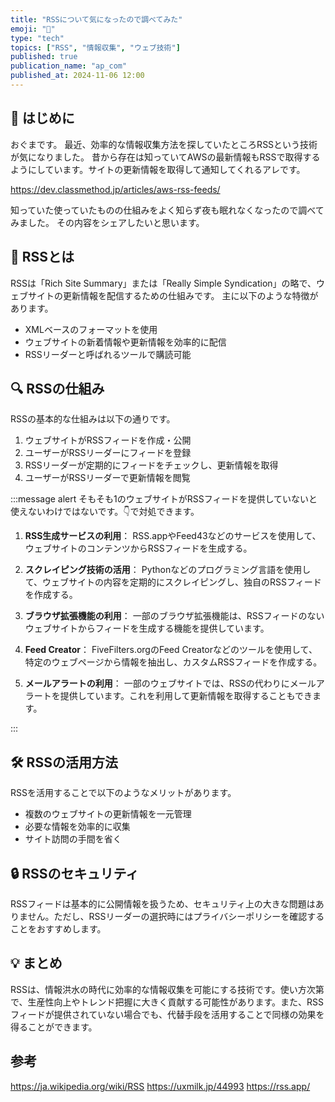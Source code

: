 ```yaml
---
title: "RSSについて気になったので調べてみた"
emoji: "📰"
type: "tech"
topics: ["RSS", "情報収集", "ウェブ技術"]
published: true
publication_name: "ap_com"
published_at: 2024-11-06 12:00
---
```


## 🌟 はじめに

おぐまです。
最近、効率的な情報収集方法を探していたところRSSという技術が気になりました。
昔から存在は知っていてAWSの最新情報もRSSで取得するようにしています。サイトの更新情報を取得して通知してくれるアレです。

https://dev.classmethod.jp/articles/aws-rss-feeds/

知っていた使っていたものの仕組みをよく知らず夜も眠れなくなったので調べてみました。
その内容をシェアしたいと思います。

## 📡 RSSとは

RSSは「Rich Site Summary」または「Really Simple Syndication」の略で、ウェブサイトの更新情報を配信するための仕組みです。
主に以下のような特徴があります。

- XMLベースのフォーマットを使用
- ウェブサイトの新着情報や更新情報を効率的に配信
- RSSリーダーと呼ばれるツールで購読可能

## 🔍 RSSの仕組み

RSSの基本的な仕組みは以下の通りです。

1. ウェブサイトがRSSフィードを作成・公開
2. ユーザーがRSSリーダーにフィードを登録
3. RSSリーダーが定期的にフィードをチェックし、更新情報を取得
4. ユーザーがRSSリーダーで更新情報を閲覧

:::message alert
そもそも1のウェブサイトがRSSフィードを提供していないと使えないわけではないです。👇で対処できます。

1. **RSS生成サービスの利用**：
   RSS.appやFeed43などのサービスを使用して、ウェブサイトのコンテンツからRSSフィードを生成する。

2. **スクレイピング技術の活用**：
   Pythonなどのプログラミング言語を使用して、ウェブサイトの内容を定期的にスクレイピングし、独自のRSSフィードを作成する。

3. **ブラウザ拡張機能の利用**：
   一部のブラウザ拡張機能は、RSSフィードのないウェブサイトからフィードを生成する機能を提供しています。

4. **Feed Creator**：
   FiveFilters.orgのFeed Creatorなどのツールを使用して、特定のウェブページから情報を抽出し、カスタムRSSフィードを作成する。

5. **メールアラートの利用**：
   一部のウェブサイトでは、RSSの代わりにメールアラートを提供しています。これを利用して更新情報を取得することもできます。

:::

## 🛠 RSSの活用方法

RSSを活用することで以下のようなメリットがあります。

- 複数のウェブサイトの更新情報を一元管理
- 必要な情報を効率的に収集
- サイト訪問の手間を省く

## 🔒 RSSのセキュリティ

RSSフィードは基本的に公開情報を扱うため、セキュリティ上の大きな問題はありません。ただし、RSSリーダーの選択時にはプライバシーポリシーを確認することをおすすめします。

## 💡 まとめ

RSSは、情報洪水の時代に効率的な情報収集を可能にする技術です。使い方次第で、生産性向上やトレンド把握に大きく貢献する可能性があります。また、RSSフィードが提供されていない場合でも、代替手段を活用することで同様の効果を得ることができます。

## 参考

https://ja.wikipedia.org/wiki/RSS
https://uxmilk.jp/44993
https://rss.app/
